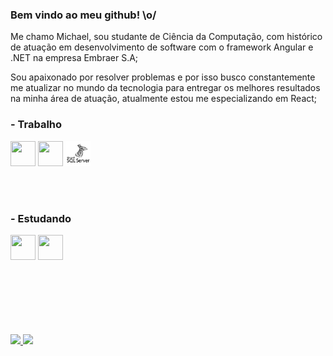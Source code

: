 ### Bem vindo ao meu github! \o/

Me chamo Michael, sou studante de Ciência da Computação, com histórico de atuação
em desenvolvimento de software com o framework Angular e .NET na empresa Embraer S.A;

Sou apaixonado por resolver problemas e por isso busco constantemente me atualizar
no mundo da tecnologia para entregar os melhores resultados na minha área de atuação,
atualmente estou me especializando em  React; 

### - Trabalho

<img src="https://cdn.jsdelivr.net/gh/devicons/devicon/icons/angularjs/angularjs-original.svg" width="40" height="40"/> <img src="https://cdn.jsdelivr.net/gh/devicons/devicon/icons/dot-net/dot-net-original.svg" width="40" height="40"/> <img src="https://github.com/devicons/devicon/blob/master/icons/microsoftsqlserver/microsoftsqlserver-plain-wordmark.svg" width="40" height="40"/>

<br/>
<br/>

### - Estudando

<img src="https://cdn.jsdelivr.net/gh/devicons/devicon/icons/react/react-original.svg" width="40" height="40"/>     <img src="https://cdn.jsdelivr.net/gh/devicons/devicon/icons/javascript/javascript-original.svg" width="40" height="40"/>
<br/>
<br/>
<br/>
<br/>
<br/>
<br/>
<br/>
<div>
    <a href="https://github.com/michalPortes">
    <img height="180em" src="https://github-readme-stats.vercel.app/api/top-langs/?username=michalPortes&layout=compact&langs_count=7&theme=dracula"/>
    <img height="180em" src="https://github-readme-stats.vercel.app/api?username=michalPortes&show_icons=true&theme=dracula&include_all_commits=true&count_private=true"/>
</div>
